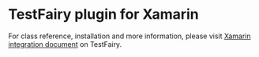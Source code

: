 # TestFairy plugin for Xamarin

For class reference, installation and more information, please visit 
[Xamarin integration document](http://docs.testfairy.com/Integrations/Xamarin.html) on TestFairy.